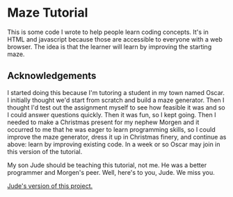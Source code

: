 # Maze Tutorial

This is some code I wrote to help people learn coding concepts. It's in HTML and javascript because
those are accessible to everyone with a web browser. The idea is that the learner will learn by
improving the starting maze.

## Acknowledgements

I started doing this because I'm tutoring a student in my town named Oscar. I initially thought we'd
start from scratch and build a maze generator. Then I thought I'd test out the assignment myself to
see how feasible it was and so I could answer questions quickly. Then it was fun, so I kept going. Then
I needed to make a Christmas present for my nephew Morgen and it occurred to me that he was eager to
learn programming skills, so I could improve the maze generator, dress it up in Christmas finery, and
continue as above: learn by improving existing code. In a week or so Oscar may join in this version
of the tutorial.

My son Jude should be teaching this tutorial, not me. He was a better programmer and Morgen's peer. Well,
here's to you, Jude. We miss you.

[Jude's version of this project.](https://github.com/TurkeyMcMac/mmmaze)
